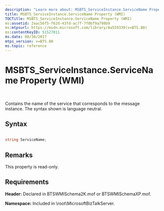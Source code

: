 ```yaml
---
description: "Learn more about: MSBTS_ServiceInstance.ServiceName Property (WMI)"
title: MSBTS_ServiceInstance.ServiceName Property (WMI)
TOCTitle: MSBTS_ServiceInstance.ServiceName Property (WMI)
ms:assetid: 2aac56f5-f62d-43fd-ac7f-7f0bf9a798b9
ms:mtpsurl: https://msdn.microsoft.com/library/Aa559339(v=BTS.80)
ms:contentKeyID: 51527011
ms.date: 08/30/2017
mtps_version: v=BTS.80
ms.topic: reference
---
```


# MSBTS\_ServiceInstance.ServiceName Property (WMI)

 

Contains the name of the service that corresponds to the message instance. The syntax shown is language neutral.

## Syntax

```C#
  
string ServiceName;  
```

## Remarks

This property is read-only.

## Requirements

**Header:** Declared in BTSWMISchema2K.mof or BTSWMISchemaXP.mof.

**Namespace:** Included in \\root\\MicrosoftBizTalkServer.

